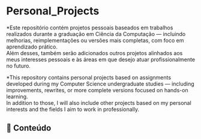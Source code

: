 # Personal_Projects

*Este repositório contém projetos pessoais baseados em trabalhos realizados durante a graduação em Ciência da Computação — incluindo melhorias, reimplementações ou versões mais completas, com foco em aprendizado prático.  
Além desses, também serão adicionados outros projetos alinhados aos meus interesses pessoais e às áreas em que desejo atuar profissionalmente no futuro.

*This repository contains personal projects based on assignments developed during my Computer Science undergraduate studies — including improvements, rewrites, or more complete versions focused on hands-on learning.  
In addition to those, I will also include other projects based on my personal interests and the fields I aim to work in professionally.

## 📁 Conteúdo
